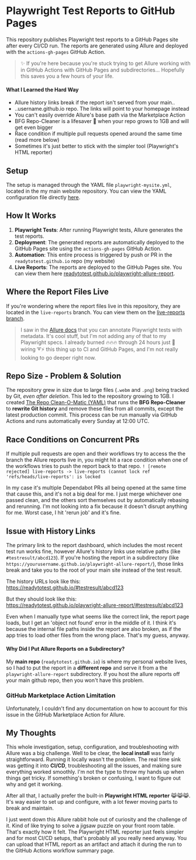 # Playwright Test Reports to GitHub Pages

This repository publishes Playwright test reports to a GitHub Pages site after every CI/CD run. The reports are generated using Allure and deployed with the `actions-gh-pages` GitHub Action.

> ✨ If you're here because you're stuck trying to get Allure working with in GitHub Actions with GitHub Pages and subdirectories... Hopefully this saves you a few hours of your life.

#### What I Learned the Hard Way
- Allure history links break if the report isn't served from your main..
- ..username.github.io repo. The links will point to your homepage instead
- You can't easily override Allure's base path via the Marketplace Action
- BFG Repo-Cleaner is a lifesaver 🛟 when your repo grows to 1GB and will get even bigger
- Race condition if multiple pull requests opened around the same time (read more below)
- Sometimes it's just better to stick with the simpler tool (Playwright's HTML reporter)

## Setup

The setup is managed through the YAML file `playwright-mysite.yml`, located in the my main website repository. You can view the YAML configuration file directly [here](https://github.com/readytotest/readytotest.github.io/blob/main/.github/workflows/playwright-mysite.yml).

## How It Works

1. **Playwright Tests**: After running Playwright tests, Allure generates the test reports.
2. **Deployment**: The generated reports are automatically deployed to the GitHub Pages site using the `actions-gh-pages` GitHub Action.
3. **Automation**: This entire process is triggered by push or PR in the `readytotest.github.io` repo (my website)
4. **Live Reports**: The reports are deployed to the GitHub Pages site. You can view them here [readytotest.github.io/playwright-allure-report](https://readytotest.github.io/playwright-allure-report/).

## Where the Report Files Live

If you're wondering where the report files live in this repository, they are located in the `live-reports` branch. You can view them on the [live-reports branch](https://github.com/readytotest/playwright-allure-report/tree/live-reports).

> I saw in the [Allure docs](https://allurereport.org/docs/playwright/#writing-tests) that you can annotate Playwright tests with metadata. It's cool stuff, but I'm not adding any of that to my Playwright specs. I already burned 🔥🔥🔥 through 24 hours just 🔌 wiring ➰⚡ this thing up to CI and GitHub Pages, and I'm not really looking to go deeper right now.

## Repo Size - Problem & Solution

The repository grew in size due to large files (`.webm` and `.png`) being tracked by Git, _even after deletion_. This led to the repository growing to 1GB. I created [The Repo Clean-O-Matic (YAML)](https://github.com/readytotest/playwright-allure-report/blob/main/.github/workflows/repo-clean-o-matic.yml) that runs the **BFG Repo-Cleaner** to **rewrite Git history** and remove these files from all commits, except the latest production commit. This process can be run manually via GitHub Actions and runs automatically every Sunday at 12:00 UTC.

## Race Conditions on Concurrent PRs

If multiple pull requests are open and their workflows try to access the the branch the Allure reports live in, you might hit a race condition when one of the workflows tries to push the report back to that repo. `! [remote rejected] live-reports -> live-reports (cannot lock ref 'refs/heads/live-reports': is locked`

In my case it's multiple Dependabot PRs all being opened at the same time that cause this, and it's not a big deal for me. I just merge whichever one passed clean, and the others sort themselves out by automatically rebasing and rerunning. I'm not looking into a fix because it doesn't disrupt anything for me.  Worst case, I hit 'rerun job' and it's fine. 

## Issue with History Links

The primary link to the report dashboard, which includes the most recent test run works fine, however Allure's history links use relative paths (like `#testresult/abcd123`). If you're hosting the report in a subdirectory (like `https://yourusername.github.io/playwright-allure-report/`), those links break and take you to the root of your main site instead of the test result.

The history URLs look like this:  
https://readytotest.github.io/#testresult/abcd123

But they should look like this:  
https://readytotest.github.io/playwright-allure-report/#testresult/abcd123

Even when I manually type what seems like the correct link, the report page loads, but I get an 'object not found' error in the middle of it. I think it's because the internal file paths inside the report are also broken, as if the app tries to load other files from the wrong place. That's my guess, anyway.

#### Why Did I Put Allure Reports on a Subdirectory?

My **main repo** (`readytotest.github.io`) is where my personal website lives, so I had to put the report in a **different repo** and serve it from a the `playwright-allure-report` subdirectory. If you host the allure reports off your main github repo, then you won't have this problem.

### GitHub Marketplace Action Limitation

Unfortunately, I couldn't find any documentation on how to account for this issue in the GitHub Marketplace Action for Allure.

## My Thoughts

This whole investigation, setup, configuration, and troubleshooting with Allure was a big challenge. Well to be clear, the **local install** was fairly straightforward. Running it locally wasn't the problem. The real time sink was getting it into **CI/CD**, troubleshooting all the issues, and making sure everything worked smoothly. I'm not the type to throw my hands up when things get tricky. If something's broken or confusing, I want to figure out why and get it working.

After all that, I actually prefer the built-in **Playwright HTML reporter** 😹😹😹. It's way easier to set up and configure, with a lot fewer moving parts to break and maintain. 

I just went down this Allure rabbit hole out of curiosity and the challenge of it. Kind of like trying to solve a jigsaw puzzle on your front room table. That's exactly how it felt. The Playwright HTML reporter just feels simpler and for most CI/CD setups, that's probably all you really need anyway. You can upload that HTML report as an artifact and attach it during the run to the GitHub Actions workflow summary page.

